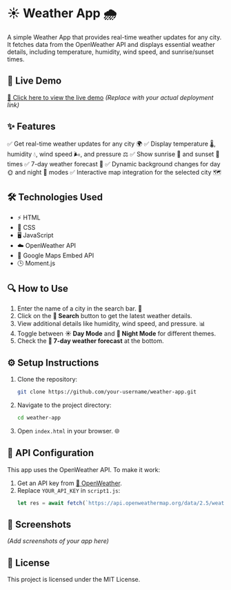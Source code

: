 # ☀️ Weather App 🌧️

A simple Weather App that provides real-time weather updates for any city. It fetches data from the OpenWeather API and displays essential weather details, including temperature, humidity, wind speed, and sunrise/sunset times. 

## 🚀 Live Demo
[🔗 Click here to view the live demo](  https://glathika.github.io/Weather_App/) *(Replace with your actual deployment link)*

## ✨ Features
✅ Get real-time weather updates for any city 🌍
✅ Display temperature 🌡️, humidity 💧, wind speed 🌬️, and pressure ⚖️
✅ Show sunrise 🌅 and sunset 🌄 times
✅ 7-day weather forecast 📅
✅ Dynamic background changes for day 🌞 and night 🌙 modes
✅ Interactive map integration for the selected city 🗺️

## 🛠 Technologies Used
- ⚡ HTML
- 🎨 CSS
- 🖥️ JavaScript
- ☁️ OpenWeather API
- 📍 Google Maps Embed API
- 🕒 Moment.js

## 🔍 How to Use
1. Enter the name of a city in the search bar. 📌
2. Click on the **🔎 Search** button to get the latest weather details.
3. View additional details like humidity, wind speed, and pressure. 📊
4. Toggle between **☀️ Day Mode** and **🌙 Night Mode** for different themes.
5. Check the **📅 7-day weather forecast** at the bottom.

## ⚙️ Setup Instructions
1. Clone the repository:
   ```bash
   git clone https://github.com/your-username/weather-app.git
   ```
2. Navigate to the project directory:
   ```bash
   cd weather-app
   ```
3. Open `index.html` in your browser. 🌐

## 🔑 API Configuration
This app uses the OpenWeather API. To make it work:
1. Get an API key from [🔗 OpenWeather](https://openweathermap.org/).
2. Replace `YOUR_API_KEY` in `script1.js`:
   ```javascript
   let res = await fetch(`https://api.openweathermap.org/data/2.5/weather?q=${city}&appid=YOUR_API_KEY&units=metric`);
   ```

## 📸 Screenshots
*(Add screenshots of your app here)*

## 📜 License
This project is licensed under the MIT License.

